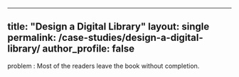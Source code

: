 
---
title: "Design a Digital Library"
layout: single
permalink: /case-studies/design-a-digital-library/
author_profile: false
---
problem : Most of the readers leave the book without completion.


